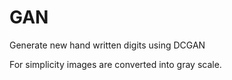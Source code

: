 # GAN

Generate new hand written digits using DCGAN

For simplicity images are converted into gray scale.

